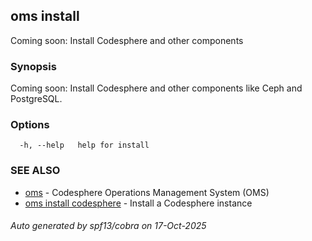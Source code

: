 ## oms install

Coming soon: Install Codesphere and other components

### Synopsis

Coming soon: Install Codesphere and other components like Ceph and PostgreSQL.

### Options

```
  -h, --help   help for install
```

### SEE ALSO

* [oms](oms.md)	 - Codesphere Operations Management System (OMS)
* [oms install codesphere](oms_install_codesphere.md)	 - Install a Codesphere instance

###### Auto generated by spf13/cobra on 17-Oct-2025

